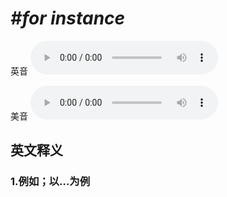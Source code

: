# ***\#for instance*** 
英音
<audio src="./media/for instance1_AAC.aac" controls="controls"></audio>

美音
<audio src="./media/for instance2_AAC.aac" controls="controls"></audio>



  

英文释义
---
### 1.**例如；以…为例**  



